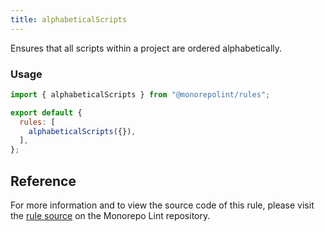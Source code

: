 ```yaml
---
title: alphabeticalScripts
---
```


Ensures that all scripts within a project are ordered alphabetically.

### Usage

```javascript
import { alphabeticalScripts } from "@monorepolint/rules";

export default {
  rules: [
    alphabeticalScripts({}),
  ],
};
```

## Reference

For more information and to view the source code of this rule, please visit the [rule source](https://github.com/monorepolint/monorepolint/blob/main/packages/rules/src/alphabeticalScripts.ts) on the Monorepo Lint repository.
